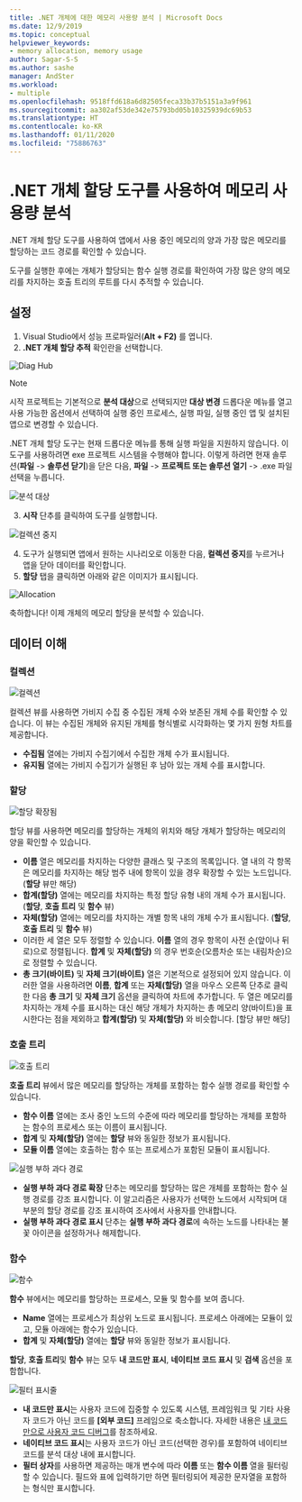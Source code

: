 ```yaml
---
title: .NET 개체에 대한 메모리 사용량 분석 | Microsoft Docs
ms.date: 12/9/2019
ms.topic: conceptual
helpviewer_keywords:
- memory allocation, memory usage
author: Sagar-S-S
ms.author: sashe
manager: AndSter
ms.workload:
- multiple
ms.openlocfilehash: 9518ffd618a6d82505feca33b37b5151a3a9f961
ms.sourcegitcommit: aa302af53de342e75793bd05b10325939dc69b53
ms.translationtype: HT
ms.contentlocale: ko-KR
ms.lasthandoff: 01/11/2020
ms.locfileid: "75886763"
---
```

# <a name="analyze-memory-usage-using-the-net-object-allocation-tool"></a>.NET 개체 할당 도구를 사용하여 메모리 사용량 분석

.NET 개체 할당 도구를 사용하여 앱에서 사용 중인 메모리의 양과 가장 많은 메모리를 할당하는 코드 경로를 확인할 수 있습니다.

도구를 실행한 후에는 개체가 할당되는 함수 실행 경로를 확인하여 가장 많은 양의 메모리를 차지하는 호출 트리의 루트를 다시 추적할 수 있습니다.

## <a name="setup"></a>설정

1. Visual Studio에서 성능 프로파일러(**Alt + F2)** 를 엽니다.
2.  **.NET 개체 할당 추적** 확인란을 선택합니다.

![Diag Hub](../profiling/media/diaghub.png "Diag Hub")

> [!NOTE]
> 시작 프로젝트는 기본적으로 **분석 대상**으로 선택되지만 **대상 변경** 드롭다운 메뉴를 열고 사용 가능한 옵션에서 선택하여 실행 중인 프로세스, 실행 파일, 실행 중인 앱 및 설치된 앱으로 변경할 수 있습니다.

   .NET 개체 할당 도구는 현재 드롭다운 메뉴를 통해 실행 파일을 지원하지 않습니다. 이 도구를 사용하려면 exe 프로젝트 시스템을 수행해야 합니다. 이렇게 하려면 현재 솔루션(**파일** -> **솔루션 닫기**)을 닫은 다음, **파일** -> **프로젝트 또는 솔루션 열기** -> .exe 파일 선택을 누릅니다.

![분석 대상](../profiling/media/analysistarget.png "분석 대상")

3. **시작** 단추를 클릭하여 도구를 실행합니다.

![컬렉션 중지](../profiling/media/stopcollection.png "컬렉션 중지")

4. 도구가 실행되면 앱에서 원하는 시나리오로 이동한 다음, **컬렉션 중지**를 누르거나 앱을 닫아 데이터를 확인합니다.
5. **할당** 탭을 클릭하면 아래와 같은 이미지가 표시됩니다.

![Allocation](../profiling/media/allocation.png "할당")

축하합니다! 이제 개체의 메모리 할당을 분석할 수 있습니다.

## <a name="understand-your-data"></a>데이터 이해

### <a name="collection"></a>컬렉션

![컬렉션](../profiling/media/collection.png "컬렉션")

컬렉션 뷰를 사용하면 가비지 수집 중 수집된 개체 수와 보존된 개체 수를 확인할 수 있습니다. 이 뷰는 수집된 개체와 유지된 개체를 형식별로 시각화하는 몇 가지 원형 차트를 제공합니다.

- **수집됨** 열에는 가비지 수집기에서 수집한 개체 수가 표시됩니다.
- **유지됨** 열에는 가비지 수집기가 실행된 후 남아 있는 개체 수를 표시합니다.

### <a name="allocation"></a>할당

![할당 확장됨](../profiling/media/allocationexpanded.png "할당 확장됨")

할당 뷰를 사용하면 메모리를 할당하는 개체의 위치와 해당 개체가 할당하는 메모리의 양을 확인할 수 있습니다.

- **이름** 열은 메모리를 차지하는 다양한 클래스 및 구조의 목록입니다. 열 내의 각 항목은 메모리를 차지하는 해당 범주 내에 항목이 있을 경우 확장할 수 있는 노드입니다. (**할당** 뷰만 해당)
- **합계(할당)** 열에는 메모리를 차지하는 특정 할당 유형 내의 개체 수가 표시됩니다. (**할당**, **호출 트리** 및 **함수** 뷰)
- **자체(할당)** 열에는 메모리를 차지하는 개별 항목 내의 개체 수가 표시됩니다. (**할당**, **호출 트리** 및 **함수** 뷰)
- 이러한 세 열은 모두 정렬할 수 있습니다. **이름** 열의 경우 항목이 사전 순(앞이나 뒤로)으로 정렬됩니다. **합계** 및 **자체(할당)** 의 경우 번호순(오름차순 또는 내림차순)으로 정렬할 수 있습니다.
- **총 크기(바이트)** 및 **자체 크기(바이트)** 열은 기본적으로 설정되어 있지 않습니다. 이러한 열을 사용하려면 **이름**, **합계** 또는 **자체(할당)** 열을 마우스 오른쪽 단추로 클릭한 다음 **총 크기** 및 **자체 크기** 옵션을 클릭하여 차트에 추가합니다. 두 열은 메모리를 차지하는 개체 수를 표시하는 대신 해당 개체가 차지하는 총 메모리 양(바이트)을 표시한다는 점을 제외하고 **합계(할당)** 및 **자체(할당)** 와 비슷합니다. [할당 뷰만 해당]

### <a name="call-tree"></a>호출 트리

![호출 트리](../profiling/media/calltree.png "호출 트리")

**호출 트리** 뷰에서 많은 메모리를 할당하는 개체를 포함하는 함수 실행 경로를 확인할 수 있습니다.

- **함수 이름** 열에는 조사 중인 노드의 수준에 따라 메모리를 할당하는 개체를 포함하는 함수의 프로세스 또는 이름이 표시됩니다.
- **합계** 및 **자체(할당)** 열에는 **할당** 뷰와 동일한 정보가 표시됩니다.
- **모듈 이름** 열에는 호출하는 함수 또는 프로세스가 포함된 모듈이 표시됩니다.

![실행 부하 과다 경로](../profiling/media/hotpath.png "실행 부하 과다 경로")

- **실행 부하 과다 경로 확장** 단추는 메모리를 할당하는 많은 개체를 포함하는 함수 실행 경로를 강조 표시합니다. 이 알고리즘은 사용자가 선택한 노드에서 시작되며 대부분의 할당 경로를 강조 표시하여 조사에서 사용자를 안내합니다.
- **실행 부하 과다 경로 표시** 단추는 **실행 부하 과다 경로**에 속하는 노드를 나타내는 불꽃 아이콘을 설정하거나 해제합니다.

### <a name="functions"></a>함수

![함수](../profiling/media/functions.png "함수")

**함수** 뷰에서는 메모리를 할당하는 프로세스, 모듈 및 함수를 보여 줍니다.

- **Name** 열에는 프로세스가 최상위 노드로 표시됩니다. 프로세스 아래에는 모듈이 있고, 모듈 아래에는 함수가 있습니다.
- **합계** 및 **자체(할당)** 열에는 **할당** 뷰와 동일한 정보가 표시됩니다.

**할당**, **호출 트리**및 **함수** 뷰는 모두 **내 코드만 표시**, **네이티브 코드 표시** 및 **검색** 옵션을 포함합니다.

![필터 표시줄](../profiling/media/filterbar.png "필터 표시줄")

- **내 코드만 표시**는 사용자 코드에 집중할 수 있도록 시스템, 프레임워크 및 기타 사용자 코드가 아닌 코드를 **[외부 코드]** 프레임으로 축소합니다. 자세한 내용은 [내 코드만으로 사용자 코드 디버그](../debugger/just-my-code.md)를 참조하세요.
- **네이티브 코드 표시**는 사용자 코드가 아닌 코드(선택한 경우)를 포함하여 네이티브 코드를 분석 대상 내에 표시합니다.
- **필터 상자**를 사용하면 제공하는 매개 변수에 따라 **이름** 또는 **함수 이름** 열을 필터링할 수 있습니다. 필드와 표에 입력하기만 하면 필터링되어 제공한 문자열을 포함하는 형식만 표시합니다.
